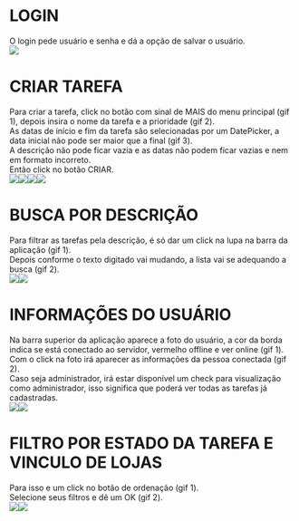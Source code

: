 # LOGIN
O login pede usuário e senha e dá a opção de salvar o usuário.
<br/>
![](app/gifs/login.gif)
# CRIAR TAREFA
Para criar a tarefa, click no botão com sinal de MAIS do menu principal (gif 1), depois insira o nome da tarefa e a prioridade (gif 2).<br/>
As datas de início e fim da tarefa são selecionadas por um DatePicker, a data inicial não pode ser maior que a final (gif 3).<br/>
A descrição não pode ficar vazia e as datas não podem ficar vazias e nem em formato incorreto.<br/>
Então click no botão CRIAR.
<br/>
![](app/gifs/task_create1.gif)![](app/gifs/task_create2.gif)![](app/gifs/task_create3.gif)![](app/gifs/task_create4.gif)
# BUSCA POR DESCRIÇÃO
Para filtrar as tarefas pela descrição, é só dar um click na lupa na barra da aplicação (gif 1).<br/>
Depois conforme o texto digitado vai mudando, a lista vai se adequando a busca (gif 2).<br/>
![](app/gifs/task_search1.gif)![](app/gifs/task_search2.gif)
# INFORMAÇÕES DO USUÁRIO
Na barra superior da aplicação aparece a foto do usuário, a cor da borda indica se está conectado ao servidor, vermelho offline e ver online (gif 1).<br/>
Com o click na foto irá aparecer as informações da pessoa conectada (gif 2).<br/>
Caso seja administrador, irá estar disponível um check para visualização como administrador, isso significa que poderá ver todas as tarefas já cadastradas.<br/>
![](app/gifs/user_info1.gif)![](app/gifs/user_info2.gif)
# FILTRO POR ESTADO DA TAREFA E VINCULO DE LOJAS
Para isso e um click no botão de ordenação (gif 1).<br/>
Selecione seus filtros e dê um OK (gif 2).<br/>
![](app/gifs/task_filter1.gif)![](app/gifs/task_filter2.gif)
